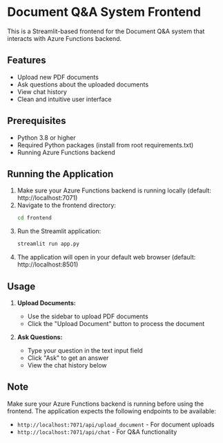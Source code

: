 # Document Q&A System Frontend

This is a Streamlit-based frontend for the Document Q&A system that interacts with Azure Functions backend.

## Features

- Upload new PDF documents
- Ask questions about the uploaded documents
- View chat history
- Clean and intuitive user interface

## Prerequisites

- Python 3.8 or higher
- Required Python packages (install from root requirements.txt)
- Running Azure Functions backend

## Running the Application

1. Make sure your Azure Functions backend is running locally (default: http://localhost:7071)
2. Navigate to the frontend directory:
   ```bash
   cd frontend
   ```
3. Run the Streamlit application:
   ```bash
   streamlit run app.py
   ```
4. The application will open in your default web browser (default: http://localhost:8501)

## Usage

1. **Upload Documents:**
   - Use the sidebar to upload PDF documents
   - Click the "Upload Document" button to process the document

2. **Ask Questions:**
   - Type your question in the text input field
   - Click "Ask" to get an answer
   - View the chat history below

## Note

Make sure your Azure Functions backend is running before using the frontend. The application expects the following endpoints to be available:
- `http://localhost:7071/api/upload_document` - For document uploads
- `http://localhost:7071/api/chat` - For Q&A functionality
